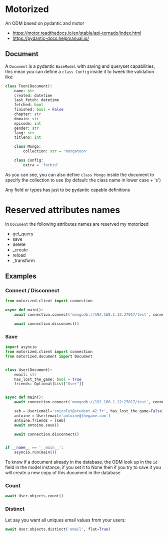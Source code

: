 # Motorized
An ODM based on pydantic and motor

- https://motor.readthedocs.io/en/stable/api-tornado/index.html
- https://pydantic-docs.helpmanual.io/

## Document
A `Document` is a pydantic `BaseModel` with saving and queryset capabilities, this mean you can define a `class Config` inside it to tweek the validation like:

```python
class Toon(Document):
    name: str
    created: datetime
    last_fetch: datetime
    fetched: bool
    finished: bool = False
    chapter: str
    domain: str
    episode: int
    gender: str
    lang: str
    titleno: int

    class Mongo:
        collection: str = 'mongotoon'

    class Config:
        extra = 'forbid'
```

As you can see, you can also define `class Mongo` inside the document to specify the collection to use (by default: the class name in lower case + 's')

Any field or types has just to be pydantic capable definitions

# Reserved attributes names
In `Document` the following attributes names are reserved my motorized
- get_query
- save
- delete
- _create
- reload
- _transform

## Examples
### Connect / Disconnect
```python
from motorized.client import connection

async def main():
    await connection.connect('mongodb://192.168.1.12:27017/test', connect=True)

    await connection.disconnect()
```

### Save
```python
import asyncio
from motorized.client import connection
from motorized.document import Document


class User(Document):
    email: str
    has_lost_the_game: bool = True
    friends: Optional[List["User"]]


async def main():
    await connection.connect('mongodb://192.168.1.12:27017/test', connect=True)

    seb = User(email='snicolet@student.42.fr', has_lost_the_game=False)
    antoine = User(email='antoine@thegame.com')
    antoine.friends = [seb]
    await antoine.save()

    await connection.disconnect()


if __name__ == '__main__':
    asyncio.run(main())
```
To know if a document already in the database, the ODM look up in the `id` field in the model instance, if you set it to None then if you try to save it you will create a new copy of this document in the database

### Count
```python
await User.objects.count()
```

### Distinct
Let say you want all uniques email values from your users:
```python
await User.objects.distinct('email', flat=True)
```
